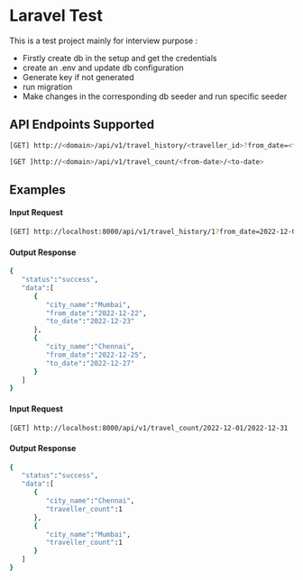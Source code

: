 # Laravel Test

This is a test project mainly for interview purpose :

- Firstly create db in the setup and get the credentials
- create an .env and update db configuration
- Generate key if not generated
- run migration
- Make changes in the corresponding db seeder and run specific seeder

## API Endpoints Supported

```sh
[GET] http://<domain>/api/v1/travel_history/<traveller_id>?from_date=<from-date>&to_date=<to-date>
```
```sh
[GET ]http://<domain>/api/v1/travel_count/<from-date>/<to-date>
```

## Examples

#### Input Request

```sh
[GET] http://localhost:8000/api/v1/travel_history/1?from_date=2022-12-01&to_date=2022-12-31
```
#### Output Response

```sh
{
   "status":"success",
   "data":[
      {
         "city_name":"Mumbai",
         "from_date":"2022-12-22",
         "to_date":"2022-12-23"
      },
      {
         "city_name":"Chennai",
         "from_date":"2022-12-25",
         "to_date":"2022-12-27"
      }
   ]
}
```

#### Input Request

```sh
[GET] http://localhost:8000/api/v1/travel_count/2022-12-01/2022-12-31
```

#### Output Response

```sh
{
   "status":"success",
   "data":[
      {
         "city_name":"Chennai",
         "traveller_count":1
      },
      {
         "city_name":"Mumbai",
         "traveller_count":1
      }
   ]
}
```
